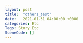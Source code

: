 ```yaml
---
layout: post
title:  "others_test"
date:   2021-01-31 04:00:00 +0000
categories: Etc
Tags: Story Etc
SceneCode: []
---
```

